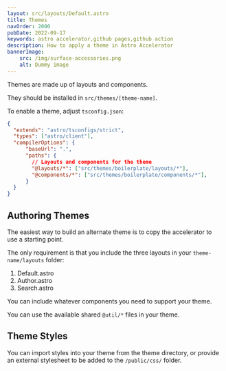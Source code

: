 ```yaml
---
layout: src/layouts/Default.astro
title: Themes
navOrder: 2000
pubDate: 2022-09-17
keywords: astro accelerator,github pages,github action
description: How to apply a theme in Astro Accelerator
bannerImage:
    src: /img/surface-accessories.png
    alt: Dummy image
---
```


Themes are made up of layouts and components.

They should be installed in `src/themes/[theme-name]`.

To enable a theme, adjust `tsconfig.json`:

```json
{
  "extends": "astro/tsconfigs/strict",
  "types": ["astro/client"],
  "compilerOptions": {
      "baseUrl": ".",
      "paths": {
        // Layouts and components for the theme
        "@layouts/*": ["src/themes/boilerplate/layouts/*"],
        "@components/*": ["src/themes/boilerplate/components/*"],
      }
  }
}
```

## Authoring Themes

The easiest way to build an alternate theme is to copy the accelerator to use a starting point.

The only requirement is that you include the three layouts in your `theme-name/layouts` folder:

1. Default.astro
1. Author.astro
1. Search.astro

You can include whatever components you need to support your theme.

You can use the available shared `@util/*` files in your theme.

## Theme Styles

You can import styles into your theme from the theme directory, or provide an external stylesheet to be added to the `/public/css/` folder.